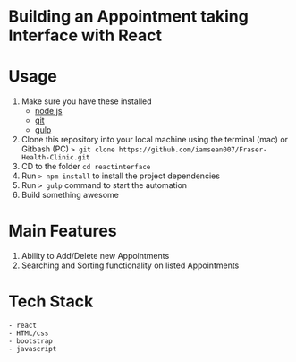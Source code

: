 # Building an Appointment taking Interface with React

# Usage
1. Make sure you have these installed
	- [node.js](http://nodejs.org/)
	- [git](http://git-scm.com/)
	- [gulp](http://gulpjs.com/)
2. Clone this repository into your local machine using the terminal (mac) or Gitbash (PC) `> git clone https://github.com/iamsean007/Fraser-Health-Clinic.git`
3. CD to the folder `cd reactinterface`
4. Run `> npm install` to install the project dependencies
5. Run `> gulp` command to start the automation
6. Build something awesome

# Main Features

1. Ability to Add/Delete new Appointments
2. Searching and Sorting functionality on listed Appointments

# Tech Stack

	- react
	- HTML/css
	- bootstrap
	- javascript
